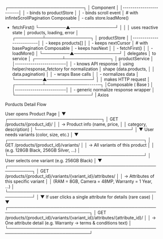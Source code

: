 ┌─────────────────────────┐
│       Component         │
│-------------------------│
│ - binds to productStore │
│ - binds scroll event    │ # with infinteScrollPagination Composable
│ - calls store.loadMore()
  - fetchFirst()
└─────────▲───────────────┘
          │
          │
          │ uses reactive state
          │ products, loading, error
          │
┌─────────┴───────────────┐
│      productStore        │
│--------------------------│
│ - keeps products[]       │
│ - keeps nextCursor       │ # with basePagination Composable
│ - keeps hasNext          │
│ - fetchFirst()           │
│ - loadMore()             │
└─────────▲───────────────┘
          │ delegates
          │ to service
          │
┌─────────┴───────────────┐
│    productService        │
│--------------------------│
│ - knows API response     │     using helper/response_fetctory for normalization
│   shape (data.products,  │
│   data.pagination)       │
│ - wraps Base calls      │
│ - normalizes data        │
└─────────▲───────────────┘
          │
          │ makes HTTP request
          │
┌─────────┴──────────────-----─┐
│Composable ( Base )     │
│--------------------------│
│ - generic normalize response wrapper  │
└─────────────────────────┘
          |
        Axios






Porducts Detail Flow

User opens Product Page
          │
          ▼
 ┌───────────────────────────────┐
 │  GET /products/{product_id}/  │
 │  → Product info (name, price, │
 │    category, description)     │
 └───────────────────────────────┘
          │
          ▼
User needs variants (color, size, etc.)
          │
          ▼
 ┌─────────────────────────────────────────────┐
 │  GET /products/{product_id}/variants/        │
 │  → All variants of this product              │
 │    (e.g. 128GB Black, 256GB Silver, …)       │
 └─────────────────────────────────────────────┘
          │
User selects one variant (e.g. 256GB Black)
          │
          ▼
 ┌──────────────────────────────────────────────────────────┐
 │  GET /products/{product_id}/variants/{variant_id}/attributes/ │
 │  → Attributes of this specific variant                     │
 │    (RAM = 8GB, Camera = 48MP, Warranty = 1 Year, …)        │
 └──────────────────────────────────────────────────────────┘
          │
          ▼
If user clicks a single attribute for details (rare case)
          │
          ▼
 ┌─────────────────────────────────────────────────────────────────────────────┐
 │  GET /products/{product_id}/variants/{variant_id}/attributes/{attribute_id}/ │
 │  → One attribute detail (e.g. Warranty → terms & conditions text)            │
 └─────────────────────────────────────────────────────────────────────────────┘
